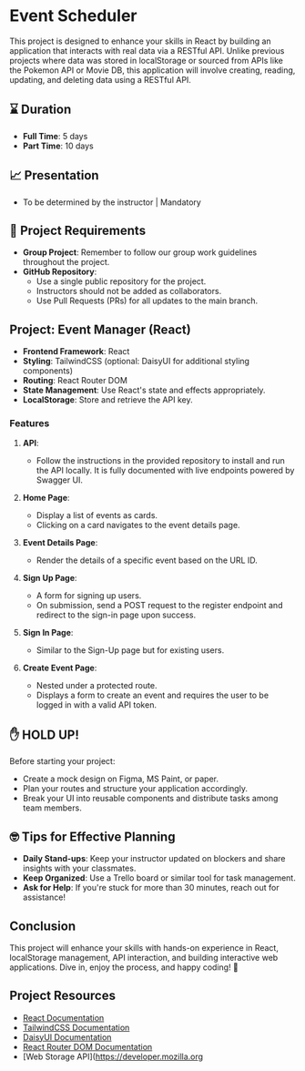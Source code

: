 # Event Scheduler

This project is designed to enhance your skills in React by building an application that interacts with real data via a RESTful API. Unlike previous projects where data was stored in localStorage or sourced from APIs like the Pokemon API or Movie DB, this application will involve creating, reading, updating, and deleting data using a RESTful API.

## ⌛ Duration

-   **Full Time**: 5 days
-   **Part Time**: 10 days

## 📈 Presentation

-   To be determined by the instructor | Mandatory

## 📝 Project Requirements

-   **Group Project**: Remember to follow our group work guidelines throughout the project.
-   **GitHub Repository**:
    -   Use a single public repository for the project.
    -   Instructors should not be added as collaborators.
    -   Use Pull Requests (PRs) for all updates to the main branch.

## Project: Event Manager (React)

-   **Frontend Framework**: React
-   **Styling**: TailwindCSS (optional: DaisyUI for additional styling components)
-   **Routing**: React Router DOM
-   **State Management**: Use React's state and effects appropriately.
-   **LocalStorage**: Store and retrieve the API key.

### Features

1. **API**:

    - Follow the instructions in the provided repository to install and run the API locally. It is fully documented with live endpoints powered by Swagger UI.

2. **Home Page**:

    - Display a list of events as cards.
    - Clicking on a card navigates to the event details page.

3. **Event Details Page**:

    - Render the details of a specific event based on the URL ID.

4. **Sign Up Page**:

    - A form for signing up users.
    - On submission, send a POST request to the register endpoint and redirect to the sign-in page upon success.

5. **Sign In Page**:

    - Similar to the Sign-Up page but for existing users.

6. **Create Event Page**:
    - Nested under a protected route.
    - Displays a form to create an event and requires the user to be logged in with a valid API token.

## ✋ HOLD UP!

Before starting your project:

-   Create a mock design on Figma, MS Paint, or paper.
-   Plan your routes and structure your application accordingly.
-   Break your UI into reusable components and distribute tasks among team members.

## 🤓 Tips for Effective Planning

-   **Daily Stand-ups**: Keep your instructor updated on blockers and share insights with your classmates.
-   **Keep Organized**: Use a Trello board or similar tool for task management.
-   **Ask for Help**: If you're stuck for more than 30 minutes, reach out for assistance!

## Conclusion

This project will enhance your skills with hands-on experience in React, localStorage management, API interaction, and building interactive web applications. Dive in, enjoy the process, and happy coding! 🚀

## Project Resources

-   [React Documentation](https://reactjs.org/docs/getting-started.html)
-   [TailwindCSS Documentation](https://tailwindcss.com/docs)
-   [DaisyUI Documentation](https://daisyui.com/docs/install/)
-   [React Router DOM Documentation](https://reactrouter.com/)
-   [Web Storage API](https://developer.mozilla.org
